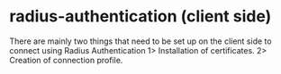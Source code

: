 # radius-authentication (client side)

There are mainly two things that need to be set up on the client side
to connect using Radius Authentication
  1> Installation of certificates.
  2> Creation of connection profile.
